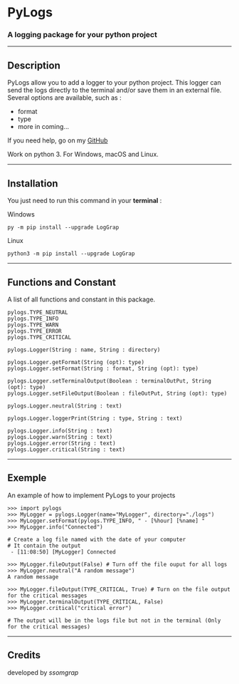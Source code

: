 # PyLogs
### A logging package for your python project
***

## Description
PyLogs allow you to add a logger to your python project. This logger can send the logs directly to the terminal and/or save them in an external file. Several options are available, such as :
- format
- type
- more in coming...

If you need help, go on my [GitHub](https://github.com/SsomGrap/PyLogs)

Work on python 3. For Windows, macOS and Linux.
***

## Installation
You just need to run this command in your **terminal** :

Windows 
```
py -m pip install --upgrade LogGrap
```

Linux
```
python3 -m pip install --upgrade LogGrap
```
***

## Functions and Constant
A list of all functions and constant in this package.
```
pylogs.TYPE_NEUTRAL
pylogs.TYPE_INFO
pylogs.TYPE_WARN
pylogs.TYPE_ERROR
pylogs.TYPE_CRITICAL
```
```
pylogs.Logger(String : name, String : directory)

pylogs.Logger.getFormat(String (opt): type)
pylogs.Logger.setFormat(String : format, String (opt): type)

pylogs.Logger.setTerminalOutput(Boolean : terminalOutPut, String (opt): type)
pylogs.Logger.setFileOutput(Boolean : fileOutPut, String (opt): type)

pylogs.Logger.neutral(String : text)

pylogs.Logger.loggerPrint(String : type, String : text)

pylogs.Logger.info(String : text)
pylogs.Logger.warn(String : text)
pylogs.Logger.error(String : text)
pylogs.Logger.critical(String : text)
```
***

## Exemple
An example of how to implement PyLogs to your projects
```
>>> import pylogs
>>> MyLogger = pylogs.Logger(name="MyLogger", directory="./logs")
>>> MyLogger.setFormat(pylogs.TYPE_INFO, " - [%hour] [%name] "
>>> MyLogger.info("Connected")

# Create a log file named with the date of your computer
# It contain the output
 - [11:08:50] [MyLogger] Connected

>>> MyLogger.fileOutput(False) # Turn off the file ouput for all logs
>>> MyLogger.neutral("A random message")
A random message

>>> MyLogger.fileOutput(TYPE_CRITICAL, True) # Turn on the file output for the critical messages
>>> MyLogger.terminalOutput(TYPE_CRITICAL, False)
>>> MyLogger.critical("critical error")

# The output will be in the logs file but not in the terminal (Only for the critical messages)
```
***

## Credits
developed by *ssomgrap*